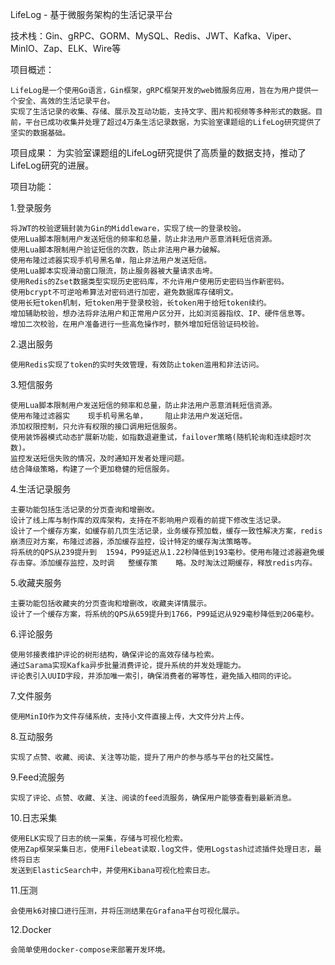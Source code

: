 LifeLog - 基于微服务架构的生活记录平台   
                    
技术栈：Gin、gRPC、GORM、MySQL、Redis、JWT、Kafka、Viper、MinIO、Zap、ELK、Wire等

项目概述：

    LifeLog是一个使用Go语言，Gin框架，gRPC框架开发的web微服务应用，旨在为用户提供一个安全、高效的生活记录平台。
    实现了生活记录的收集、存储、展示及互动功能，支持文字、图片和视频等多种形式的数据。目前，平台已成功收集并处理了超过4万条生活记录数据，为实验室课题组的LifeLog研究提供了坚实的数据基础。

项目成果： 为实验室课题组的LifeLog研究提供了高质量的数据支持，推动了LifeLog研究的进展。

项目功能：

1.登录服务

    将JWT的校验逻辑封装为Gin的Middleware，实现了统一的登录校验。
    使用Lua脚本限制用户发送短信的频率和总量，防止非法用户恶意消耗短信资源。
    使用Lua脚本限制用户验证短信的次数，防止非法用户暴力破解。
    使用布隆过滤器实现手机号黑名单，阻止非法用户发送短信。
    使用Lua脚本实现滑动窗口限流，防止服务器被大量请求击垮。
    使用Redis的Zset数据类型实现历史密码库，不允许用户使用历史密码当作新密码。
    使用bcrypt不可逆哈希算法对密码进行加密，避免数据库存储明文。
    使用长短token机制，短token用于登录校验，长token用于给短token续约。
    增加辅助校验，想办法将非法用户和正常用户区分开，比如浏览器指纹、IP、硬件信息等。
    增加二次校验，在用户准备进行一些高危操作时，额外增加短信验证码校验。
    
2.退出服务

    使用Redis实现了token的实时失效管理，有效防止token滥用和非法访问。
3.短信服务

    使用Lua脚本限制用户发送短信的频率和总量，防止非法用户恶意消耗短信资源。
    使用布隆过滤器实	现手机号黑名单，	阻止非法用户发送短信。
    添加权限控制，只允许有权限的接口调用短信服务。
    使用装饰器模式动态扩展新功能，如指数退避重试，failover策略(随机轮询和连续超时次数)。
    监控发送短信失败的情况，及时通知开发者处理问题。
    结合降级策略，构建了一个更加稳健的短信服务。

4.生活记录服务

    主要功能包括生活记录的分页查询和增删改。
    设计了线上库与制作库的双库架构，支持在不影响用户观看的前提下修改生活记录。
    设计了一个缓存方案，如缓存前几页生活记录，业务缓存预加载，缓存一致性解决方案，redis崩溃应对方案，布隆过滤器，添加缓存监控，设计特定的缓存淘汰策略等。
    将系统的QPS从239提升到	1594，P99延迟从1.22秒降低到193毫秒。使用布隆过滤器避免缓存击穿。添加缓存监控，及时调	整缓存策	略。及时淘汰过期缓存，释放redis内存。
    
5.收藏夹服务

    主要功能包括收藏夹的分页查询和增删改，收藏夹详情展示。
    设计了一个缓存方案，将系统的QPS从659提升到1766，P99延迟从929毫秒降低到206毫秒。

6.评论服务

    使用邻接表维护评论的树形结构，确保评论的高效存储与检索。
    通过Sarama实现Kafka异步批量消费评论，提升系统的并发处理能力。
    评论表引入UUID字段，并添加唯一索引，确保消费者的幂等性，避免插入相同的评论。
    
7.文件服务

    使用MinIO作为文件存储系统，支持小文件直接上传，大文件分片上传。
    
8.互动服务

    实现了点赞、收藏、阅读、关注等功能，提升了用户的参与感与平台的社交属性。

    
9.Feed流服务

    实现了评论、点赞、收藏、关注、阅读的feed流服务，确保用户能够查看到最新消息。
    
10.日志采集

    使用ELK实现了日志的统一采集，存储与可视化检索。
    使用Zap框架采集日志，使用Filebeat读取.log文件，使用Logstash过滤插件处理日志，最终将日志	
    发送到ElasticSearch中，并使用Kibana可视化检索日志。
    
11.压测

    会使用k6对接口进行压测，并将压测结果在Grafana平台可视化展示。
    
12.Docker

    会简单使用docker-compose来部署开发环境。
